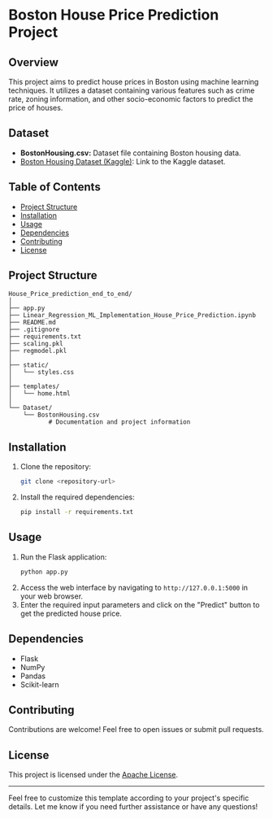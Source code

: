 # Boston House Price Prediction Project

## Overview
This project aims to predict house prices in Boston using machine learning techniques. It utilizes a dataset containing various features such as crime rate, zoning information, and other socio-economic factors to predict the price of houses.

## Dataset
- **BostonHousing.csv:** Dataset file containing Boston housing data.
- [Boston Housing Dataset (Kaggle)](https://www.kaggle.com/c/boston-housing): Link to the Kaggle dataset.


## Table of Contents
- [Project Structure](#project-structure)
- [Installation](#installation)
- [Usage](#usage)
- [Dependencies](#dependencies)
- [Contributing](#contributing)
- [License](#license)

## Project Structure
```
House_Price_prediction_end_to_end/
│
├── app.py
├── Linear_Regression_ML_Implementation_House_Price_Prediction.ipynb
├── README.md
├── .gitignore
├── requirements.txt
├── scaling.pkl
├── regmodel.pkl
│
├── static/
│   └── styles.css
│
├── templates/
│   └── home.html
│
└── Dataset/
    └── BostonHousing.csv
           # Documentation and project information
```

## Installation
1. Clone the repository:
   ```bash
   git clone <repository-url>
   ```
2. Install the required dependencies:
   ```bash
   pip install -r requirements.txt
   ```

## Usage
1. Run the Flask application:
   ```bash
   python app.py
   ```
2. Access the web interface by navigating to `http://127.0.0.1:5000` in your web browser.
3. Enter the required input parameters and click on the "Predict" button to get the predicted house price.

## Dependencies
- Flask
- NumPy
- Pandas
- Scikit-learn

## Contributing
Contributions are welcome! Feel free to open issues or submit pull requests.

## License
This project is licensed under the [Apache License](LICENSE).

---

Feel free to customize this template according to your project's specific details. Let me know if you need further assistance or have any questions!